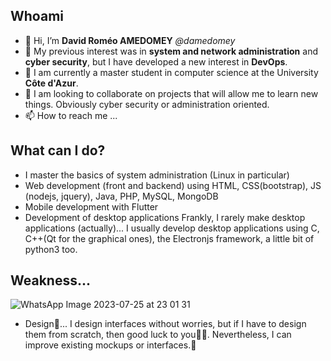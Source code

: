 ## Whoami
- 👋 Hi, I’m __David Roméo AMEDOMEY__ *@damedomey*
- 👀 My previous interest was in __system and network administration__ and __cyber security__, but I have developed a new interest in __DevOps__.
- 🌱 I am currently a master student in computer science at the University __Côte d'Azur__.
- 💞️ I am looking to collaborate on projects that will allow me to learn new things. Obviously cyber security or administration oriented.
- 📫 How to reach me ...

## What can I do?
- I master the basics of system administration (Linux in particular)
- Web development (front and backend) using HTML, CSS(bootstrap), JS (nodejs, jquery), Java, PHP, MySQL, MongoDB
- Mobile development with Flutter
- Development of desktop applications
Frankly, I rarely make desktop applications (actually)... I usually develop desktop applications using C, C++(Qt for the graphical ones), the Electronjs framework,
a little bit of python3 too.

## Weakness...
![WhatsApp Image 2023-07-25 at 23 01 31](https://github.com/damedomey/damedomey/assets/62824558/2e15c6f3-d544-4e71-b8d4-1d2ef30dff2e)

- Design🙈...
I design interfaces without worries, but if I have to design them from scratch, then good luck to you🤭😅. Nevertheless, I can improve existing mockups or interfaces.💪

<!---
Davlabridouille/Davlabridouille is a ✨ special ✨ repository because its `README.md` (this file) appears on your GitHub profile.
You can click the Preview link to take a look at your changes.
--->
